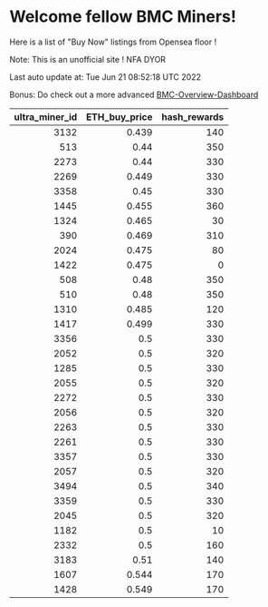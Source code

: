 # Welcome fellow BMC Miners!
Here is a list of "Buy Now" listings from Opensea floor !

Note: This is an unofficial site ! NFA DYOR

Last auto update at: Tue Jun 21 08:52:18 UTC 2022

Bonus: Do check out a more advanced [BMC-Overview-Dashboard](https://dune.com/defifunk/BMC-Overview-Dashboard)


|   ultra_miner_id |   ETH_buy_price |   hash_rewards |
|-----------------:|----------------:|---------------:|
|             3132 |           0.439 |            140 |
|              513 |           0.44  |            350 |
|             2273 |           0.44  |            330 |
|             2269 |           0.449 |            330 |
|             3358 |           0.45  |            330 |
|             1445 |           0.455 |            360 |
|             1324 |           0.465 |             30 |
|              390 |           0.469 |            310 |
|             2024 |           0.475 |             80 |
|             1422 |           0.475 |              0 |
|              508 |           0.48  |            350 |
|              510 |           0.48  |            350 |
|             1310 |           0.485 |            120 |
|             1417 |           0.499 |            330 |
|             3356 |           0.5   |            330 |
|             2052 |           0.5   |            320 |
|             1285 |           0.5   |            330 |
|             2055 |           0.5   |            320 |
|             2272 |           0.5   |            330 |
|             2056 |           0.5   |            320 |
|             2263 |           0.5   |            330 |
|             2261 |           0.5   |            330 |
|             3357 |           0.5   |            330 |
|             2057 |           0.5   |            320 |
|             3494 |           0.5   |            340 |
|             3359 |           0.5   |            330 |
|             2045 |           0.5   |            320 |
|             1182 |           0.5   |             10 |
|             2332 |           0.5   |            160 |
|             3183 |           0.51  |            140 |
|             1607 |           0.544 |            170 |
|             1428 |           0.549 |            170 |